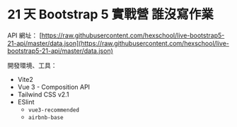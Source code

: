 ﻿# 21 天 Bootstrap 5 實戰營 誰沒寫作業

API 網址：
[https://raw.githubusercontent.com/hexschool/live-bootstrap5-21-api/master/data.json](https://raw.githubusercontent.com/hexschool/live-bootstrap5-21-api/master/data.json)

開發環境、工具：
- Vite2
- Vue 3 - Composition API
- Tailwind CSS v2.1
- ESlint
  - `vue3-recommended`
  - `airbnb-base`
